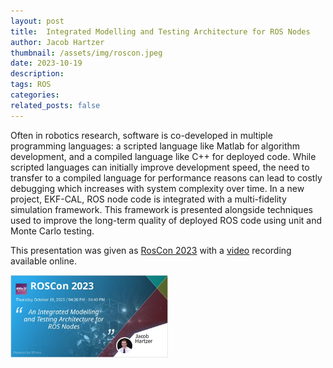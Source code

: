 ```yaml
---
layout: post
title:  Integrated Modelling and Testing Architecture for ROS Nodes
author: Jacob Hartzer
thumbnail: /assets/img/roscon.jpeg
date: 2023-10-19
description:
tags: ROS
categories:
related_posts: false
---
```


Often in robotics research, software is co-developed in multiple programming languages: a scripted language like Matlab for algorithm development, and a compiled language like C++ for deployed code. While scripted languages can initially improve development speed, the need to transfer to a compiled language for performance reasons can lead to costly debugging which increases with system complexity over time. In a new project, EKF-CAL, ROS node code is integrated with a multi-fidelity simulation framework. This framework is presented alongside techniques used to improve the long-term quality of deployed ROS code using unit and Monte Carlo testing.

This presentation was given as [RosCon 2023](https://roscon.ros.org/2023/) with a [video](https://vimeo.com/879000742/0d9939e399) recording available online.

<a href="https://vimeo.com/879000742/0d9939e399">
    <img src="/assets/img/roscon.jpeg" alt="UWB Ranging" class="center" style="width:50%"/>
</a>
